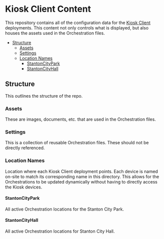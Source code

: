 <!-- omit in toc -->
# Kiosk Client Content

This repository contains all of the configuration data for the [Kiosk Client](https://github.com/CityOfStanton/Kiosk-Client/) deployments. This content not only controls what is displayed, but also houses the assets used in the Orchestration files.

- [Structure](#structure)
  - [Assets](#assets)
  - [Settings](#settings)
  - [Location Names](#location-names)
    - [StantonCityPark](#stantoncitypark)
    - [StantonCityHall](#stantoncityhall)

## Structure

This outlines the structure of the repo.

### Assets

These are images, documents, etc. that are used in the Orchestration files.

### Settings

This is a collection of reusable Orchestration files. These should not be directly referenced.

### Location Names

Location where each Kiosk Client deployment points. Each device is named on-site to match its corresponding name in this directory. This allows for the Orchestrations to be updated dynamically without having to directly access the Kiosk devices.

#### StantonCityPark

All active Orchestration locations for the Stanton City Park.

#### StantonCityHall

All active Orchestration locations for Stanton City Hall.
